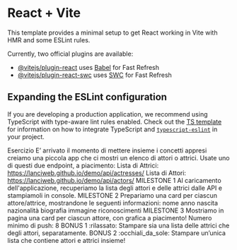 # React + Vite

This template provides a minimal setup to get React working in Vite with HMR and some ESLint rules.

Currently, two official plugins are available:

- [@vitejs/plugin-react](https://github.com/vitejs/vite-plugin-react/blob/main/packages/plugin-react) uses [Babel](https://babeljs.io/) for Fast Refresh
- [@vitejs/plugin-react-swc](https://github.com/vitejs/vite-plugin-react/blob/main/packages/plugin-react-swc) uses [SWC](https://swc.rs/) for Fast Refresh

## Expanding the ESLint configuration

If you are developing a production application, we recommend using TypeScript with type-aware lint rules enabled. Check out the [TS template](https://github.com/vitejs/vite/tree/main/packages/create-vite/template-react-ts) for information on how to integrate TypeScript and [`typescript-eslint`](https://typescript-eslint.io) in your project.


Esercizio
E’ arrivato il momento di mettere insieme i concetti appresi creiamo una piccola app che ci mostri un elenco di attori o attrici.
Usate uno di questi due endpoint, a piacimento:
Lista di Attrici: https://lanciweb.github.io/demo/api/actresses/
Lista di Attori: https://lanciweb.github.io/demo/api/actors/
MILESTONE 1
Al caricamento dell'applicazione, recuperiamo la lista degli attori e delle attrici dalle API e stampiamoli in console.
MILESTONE 2
Prepariamo una card per ciascun attore/attrice, mostrandone le seguenti informazioni:
nome
anno nascita
nazionalità
biografia
immagine
riconoscimenti
MILESTONE 3
Mostriamo in pagina una card per ciascun attore, con grafica a piacimento!
Numero minimo di push: 8
BONUS 1 :rilassato:
Stampare sia una lista delle attrici che degli attori, separatamente.
BONUS 2 :occhiali_da_sole:
Stampare un’unica lista che contiene attori e attrici insieme!
